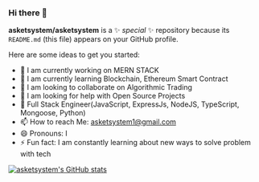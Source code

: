 ### Hi there 👋


**asketsystem/asketsystem** is a ✨ _special_ ✨ repository because its `README.md` (this file) appears on your GitHub profile.

Here are some ideas to get you started:

- 🔭 I am currently working on MERN STACK 
- 🌱 I am currently learning Blockchain, Ethereum Smart Contract
- 👯 I am looking to collaborate on Algorithmic Trading 
- 🤔 I am looking for help with Open Source Projects
- 💬 Full Stack Engineer(JavaScript, ExpressJs, NodeJS, TypeScript, Mongoose, Python)
- 📫 How to reach Me: asketsystem1@gmail.com
- 😄 Pronouns: I
- ⚡ Fun fact: I am constantly learning about new ways to solve problem with tech 


[![asketsystem's GitHub stats](https://github-readme-stats.vercel.app/api?username=asketsystem)](https://github.com/asketsystem/github-readme-stats)




